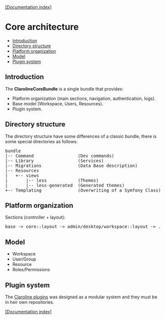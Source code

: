 [[Documentation index]][1]

Core architecture
=================

- [Introduction](#introduction)
- [Directory structure](#directory-structure)
- [Platform organization](#platform-organization)
- [Model](#model)
- [Plugin system](#plugin-system)

Introduction
------------

The **ClarolineCoreBundle** is a single bundle that provides:

- Platform organization (main sections, navigation, authentication, logs).
- Base model (Workspace, Users, Resources).
- Plugin system.


Directory structure
-------------------

The directory structure have some differences of a classic bundle, there is
some special directories as follows:

<pre>
bundle
|-- Command                 (Dev commands)
|-- Library                 (Services)
|-- Migrations              (Data Base description)
|-- Resources
|   +-- views
|       |-- less            (Themes)
|       |-- less-generated  (Generated themes)
+-- Templating              (Overwriting of a Symfony Class)
</pre>

Platform organization
---------------------

Sections (controller + layout):

<pre>
base -> core::layout -> admin/desktop/workspace::layout -> ...
</pre>

Model
-----

- Workspace
- User/Group
- Resource
- Roles/Permissions

Plugin system
-------------

The [Claroline plugins][2] was designed as a modular system and they must be in
heir own repositories.

[[Documentation index]][1]

[1]: ../index.md
[2]: plugins.md

